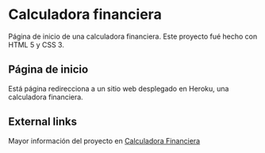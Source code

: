 # Calculadora financiera
Página de inicio de una calculadora financiera. Este proyecto fué hecho con HTML 5 y CSS 3.

## Página de inicio
Está página redirecciona a un sitio web desplegado en Heroku, una calculadora financiera.

## External links
Mayor información del proyecto en [Calculadora Financiera](https://github.com/PatrickSpace/finanche)
